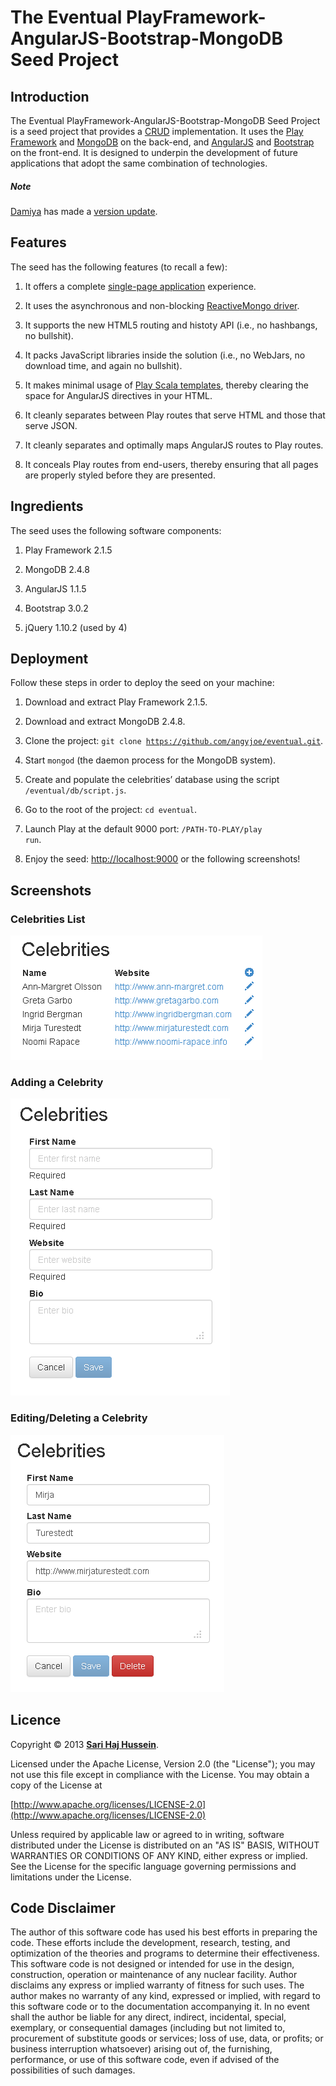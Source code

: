 # The Eventual PlayFramework-AngularJS-Bootstrap-MongoDB Seed Project

## Introduction

The Eventual PlayFramework-AngularJS-Bootstrap-MongoDB Seed Project is a seed project that provides a [CRUD](http://en.wikipedia.org/wiki/Create,_read,_update_and_delete) implementation. It uses the [Play Framework](http://www.playframework.com/) and [MongoDB](http://www.mongodb.org/) on the back-end, and [AngularJS](http://angularjs.org/) and [Bootstrap](http://getbootstrap.com/) on the front-end. It is designed to underpin the development of future applications that adopt the same combination of technologies.

##### Note
[Damiya](https://github.com/Damiya) has made a [version update](https://github.com/Damiya/eventual/commit/47e68fd8385fbe10878507631d2c51602a93b9c9).

## Features
The seed has the following features (to recall a few):

1. It offers a complete [single-page application](http://en.wikipedia.org/wiki/Single-page_application) experience.

2. It uses the asynchronous and non-blocking [ReactiveMongo driver](http://reactivemongo.org/).

3. It supports the new HTML5 routing and histoty API (i.e., no hashbangs, no bullshit).

4. It packs JavaScript libraries inside the solution (i.e., no WebJars, no download time, and again no bullshit).

5. It makes minimal usage of [Play Scala templates](http://www.playframework.com/documentation/2.1.5/ScalaTemplates), thereby clearing the space for AngularJS directives in your HTML.

6. It cleanly separates between Play routes that serve HTML and those that serve JSON.

7. It cleanly separates and optimally maps AngularJS routes to Play routes.

8. It conceals Play routes from end-users, thereby ensuring that all pages are properly styled before they are presented.

## Ingredients
The seed uses the following software components:

1. Play Framework 2.1.5

2. MongoDB 2.4.8

3. AngularJS 1.1.5

4. Bootstrap 3.0.2

5. jQuery 1.10.2 (used by 4)

## Deployment
Follow these steps in order to deploy the seed on your machine:

1. Download and extract Play Framework 2.1.5.

2. Download and extract MongoDB 2.4.8.

3. Clone the project: <code>git clone https://github.com/angyjoe/eventual.git</code>.

4. Start <code>mongod</code> (the daemon process for the MongoDB system).

5. Create and populate the celebrities’ database using the script <code>/eventual/db/script.js</code>.

6. Go to the root of the project: <code>cd eventual</code>.

7. Launch Play at the default 9000 port: <code>/PATH-TO-PLAY/play run</code>.

8. Enjoy the seed: [http://localhost:9000](http://localhost:9000) or the following screenshots!

## Screenshots

### Celebrities List
![Celebrities List](./screenshots/Celebrities%20List.png)

### Adding a Celebrity
![Adding a Celebrity](./screenshots/Adding%20a%20Celebrity.png)

### Editing/Deleting a Celebrity
![Editing a Celebrity](./screenshots/Editing-Deleting%20a%20Celebrity.png)

## Licence

Copyright &copy; 2013 **[Sari Haj Hussein](http://sarihh.info)**.

Licensed under the Apache License, Version 2.0 (the "License");
you may not use this file except in compliance with the License.
You may obtain a copy of the License at

[http://www.apache.org/licenses/LICENSE-2.0](http://www.apache.org/licenses/LICENSE-2.0)

Unless required by applicable law or agreed to in writing, software
distributed under the License is distributed on an "AS IS" BASIS,
WITHOUT WARRANTIES OR CONDITIONS OF ANY KIND, either express or implied.
See the License for the specific language governing permissions and
limitations under the License.

## Code Disclaimer

The author of this software code has used his best efforts in preparing the code. These efforts include the development, research, testing, and optimization of the theories and programs to determine their effectiveness. This software code is not designed or intended for use in the design, construction, operation or maintenance of any nuclear facility. Author disclaims any express or implied warranty of fitness for such uses. The author makes no warranty of any kind, expressed or implied, with regard to this software code or to the documentation accompanying it. In no event shall the author be liable for any direct, indirect, incidental, special, exemplary, or consequential damages (including but not limited to, procurement of substitute goods or services; loss of use, data, or profits; or business interruption whatsoever) arising out of, the furnishing, performance, or use of this software code, even if advised of the possibilities of such damages.